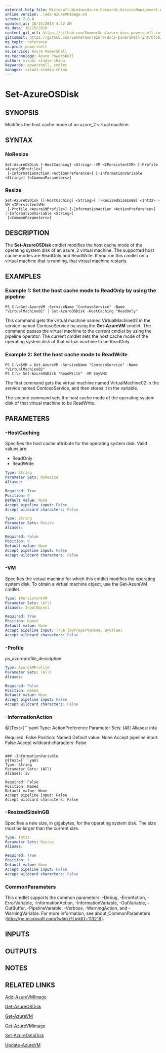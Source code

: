 ```yaml
---
external help file: Microsoft.WindowsAzure.Commands.ServiceManagement.dll-Help.xml
online version: .\Add-AzureVMImage.md
schema: 2.0.0
updated_at: 10/15/2016 4:32 AM
ms.date: 10/15/2016
content_git_url: https://github.com/SummerSun/azure-docs-powershell-int/blob/master/azureps-cmdlets-docs/ServiceManagement/Azure.Service/v1.0/CmdletMDs/Set-AzureOSDisk.md
gitcommit: https://github.com/SummerSun/azure-docs-powershell-int/blob/1bfd8e268acfc1799ad3f17c5a982578f54443cf/azureps-cmdlets-docs/ServiceManagement/Azure.Service/v1.0/CmdletMDs/Set-AzureOSDisk.md
ms.topic: reference
ms.prod: powershell
ms.service: Azure PowerShell
ms.technology: Azure PowerShell
author: visual-studio-china
keywords: powershell, cmdlet
manager: visual-studio-china
---
```


# Set-AzureOSDisk

## SYNOPSIS
Modifies the host cache mode of an azure_2 virtual machine.

## SYNTAX

### NoResize
```
Set-AzureOSDisk [-HostCaching] <String> -VM <IPersistentVM> [-Profile <AzureSMProfile>]
 [-InformationAction <ActionPreference>] [-InformationVariable <String>] [<CommonParameters>]
```

### Resize
```
Set-AzureOSDisk [[-HostCaching] <String>] [-ResizedSizeInGB] <Int32> -VM <IPersistentVM>
 [-Profile <AzureSMProfile>] [-InformationAction <ActionPreference>] [-InformationVariable <String>]
 [<CommonParameters>]
```

## DESCRIPTION
The **Set-AzureOSDisk** cmdlet modifies the host cache mode of the operating system disk of an azure_2 virtual machine.
The supported host cache modes are ReadOnly and ReadWrite.
If you run this cmdlet on a virtual machine that is running, that virtual machine restarts.

## EXAMPLES

### Example 1: Set the host cache mode to ReadOnly by using the pipeline
```
PS C:\>Get-AzureVM -ServiceName "ContosoService" -Name "VirtualMachine02" | Set-AzureOSDisk -HostCaching "ReadOnly"
```

This command gets the virtual machine named VirtualMachine02 in the service named ContosoService by using the **Get-AzureVM** cmdlet.
The command passes the virtual machine to the current cmdlet by using the pipeline operator.
The current cmdlet sets the host cache mode of the operating system disk of that virtual machine to be ReadOnly.

### Example 2: Set the host cache mode to ReadWrite
```
PS C:\>$VM = Get-AzureVM -ServiceName "ContosoService" -Name "VirtualMachine02"
PS C:\> Set-AzureOSDisk "ReadWrite" -VM $myVM2
```

The first command gets the virtual machine named VirtualMachine02 in the service named ContosoService, and then stores it in the variable.

The second command sets the host cache mode of the operating system disk of that virtual machine to be ReadWrite.

## PARAMETERS

### -HostCaching
Specifies the host cache attribute for the operating system disk.
Valid values are: 

- ReadOnly 
- ReadWrite

```yaml
Type: String
Parameter Sets: NoResize
Aliases: 

Required: True
Position: 0
Default value: None
Accept pipeline input: False
Accept wildcard characters: False
```

```yaml
Type: String
Parameter Sets: Resize
Aliases: 

Required: False
Position: 0
Default value: None
Accept pipeline input: False
Accept wildcard characters: False
```

### -VM
Specifies the virtual machine for which this cmdlet modifies the operating system disk.
To obtain a virtual machine object, use the Get-AzureVM cmdlet.

```yaml
Type: IPersistentVM
Parameter Sets: (All)
Aliases: InputObject

Required: True
Position: Named
Default value: None
Accept pipeline input: True (ByPropertyName, ByValue)
Accept wildcard characters: False
```

### -Profile
ps_azureprofile_description

```yaml
Type: AzureSMProfile
Parameter Sets: (All)
Aliases: 

Required: False
Position: Named
Default value: None
Accept pipeline input: False
Accept wildcard characters: False
```

### -InformationAction
@{Text=}```yaml
Type: ActionPreference
Parameter Sets: (All)
Aliases: infa

Required: False
Position: Named
Default value: None
Accept pipeline input: False
Accept wildcard characters: False
```

### -InformationVariable
@{Text=}```yaml
Type: String
Parameter Sets: (All)
Aliases: iv

Required: False
Position: Named
Default value: None
Accept pipeline input: False
Accept wildcard characters: False
```

### -ResizedSizeInGB
Specifies a new size, in gigabytes, for the operating system disk.
The size must be larger than the current size.

```yaml
Type: Int32
Parameter Sets: Resize
Aliases: 

Required: True
Position: 1
Default value: None
Accept pipeline input: False
Accept wildcard characters: False
```

### CommonParameters
This cmdlet supports the common parameters: -Debug, -ErrorAction, -ErrorVariable, -InformationAction, -InformationVariable, -OutVariable, -OutBuffer, -PipelineVariable, -Verbose, -WarningAction, and -WarningVariable. For more information, see about_CommonParameters (http://go.microsoft.com/fwlink/?LinkID=113216).

## INPUTS

## OUTPUTS

## NOTES

## RELATED LINKS

[Add-AzureVMImage](.\Add-AzureVMImage.md)

[Get-AzureOSDisk](.\Get-AzureOSDisk.md)

[Get-AzureVM](.\Get-AzureVM.md)

[Get-AzureVMImage](.\Get-AzureVMImage.md)

[Set-AzureDataDisk](.\Set-AzureDataDisk.md)

[Update-AzureVM](.\Update-AzureVM.md)

